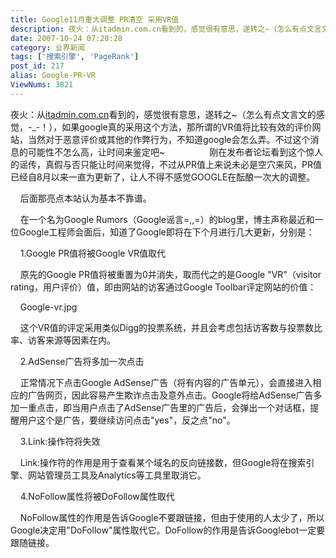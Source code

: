 ```yaml
---
title: Google11月重大调整 PR清空 采用VR值
description: 夜火：从itadmin.com.cn看到的，感觉很有意思，遂转之~（怎么有点文言文的感觉，-_-！），如果google真的采用这个方法，那所谓的VR值将比较有效的评价网站，当然对于恶意评价或其他的作弊行为，不知道google会怎么弄。不过这个消息的可能性不怎么高，让时间来鉴定吧~刚在发布者论坛看到这个惊人的谣传，真假与否只能让时间来觉得，不过从PR值上来说未必是空穴来风，PR值已经自8月以来一直为更新了，让人不得不感觉GOOGLE在酝酿一次大的调整。后面那亮点本站认为基本不靠谱。在一个名为GoogleRumors（Google谣言=,,=）的blog里，博主声称最近和一位Google工程师会面后，知道了Google即将在下个月进行几大更新，分别是：..........................
date: 2007-10-24 07:20:28
category: 业界新闻
tags: ['搜索引擎', 'PageRank']
post_id: 217
alias: Google-PR-VR
ViewNums: 3821
---
```

夜火：从[itadmin.com.cn](http://www.itadmin.com.cn)看到的，感觉很有意思，遂转之~（怎么有点文言文的感觉，-_-！），如果google真的采用这个方法，那所谓的VR值将比较有效的评价网站，当然对于恶意评价或其他的作弊行为，不知道google会怎么弄。不过这个消息的可能性不怎么高，让时间来鉴定吧~                  刚在发布者论坛看到这个惊人的谣传，真假与否只能让时间来觉得，不过从PR值上来说未必是空穴来风，PR值已经自8月以来一直为更新了，让人不得不感觉GOOGLE在酝酿一次大的调整。

    后面那亮点本站认为基本不靠谱。

    在一个名为Google Rumors（Google谣言=,,=）的blog里，博主声称最近和一位Google工程师会面后，知道了Google即将在下个月进行几大更新，分别是：

    1.Google PR值将被Google VR值取代

    原先的Google PR值将被重置为0并消失，取而代之的是Google "VR"（visitor rating，用户评价）值，即由网站的访客通过Google Toolbar评定网站的价值：

    Google-vr.jpg

    这个VR值的评定采用类似Digg的投票系统，并且会考虑包括访客数与投票数比率、访客来源等因素在内。

    2.AdSense广告将多加一次点击

    正常情况下点击Google AdSense广告（将有内容的广告单元），会直接进入相应的广告网页，因此容易产生欺诈点击及意外点击。Google将给AdSense广告多加一重点击，即当用户点击了AdSense广告里的广告后，会弹出一个对话框，提醒用户这个是广告，要继续访问点击"yes"，反之点"no"。

    3.Link:操作符将失效

    Link:操作符的作用是用于查看某个域名的反向链接数，但Google将在搜索引擎、网站管理员工具及Analytics等工具里取消它。

    4.NoFollow属性将被DoFollow属性取代

    NoFollow属性的作用是告诉Google不要跟链接，但由于使用的人太少了，所以Google决定用"DoFollow"属性取代它。DoFollow的作用是告诉Googlebot一定要跟随链接。